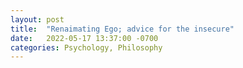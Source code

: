 ```yaml
---
layout: post
title:  "Renaimating Ego; advice for the insecure"
date:   2022-05-17 13:37:00 -0700
categories: Psychology, Philosophy
---
```

